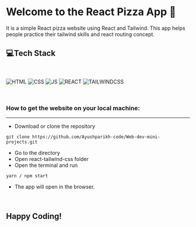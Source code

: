 # Welcome to the React Pizza App 🍕
It is a simple React pizza website using React and Tailwind. This app helps people practice their tailwind skills and react routing concept.

## 💻Tech Stack
<br>

![HTML](https://img.shields.io/badge/html5%20-%23E34F26.svg?&style=for-the-badge&logo=html5&logoColor=white)
![CSS](https://img.shields.io/badge/css3%20-%231572B6.svg?&style=for-the-badge&logo=css3&logoColor=white)
![JS](https://img.shields.io/badge/javascript%20-%23323330.svg?&style=for-the-badge&logo=javascript&logoColor=%23F7DF1E)
![REACT](https://img.shields.io/badge/react%20-%2388aee3.svg?&style=for-the-badge&logo=react&logoColor=%2361DBFB)
![TAILWINDCSS](https://img.shields.io/badge/tailwind%20css%20-%23d3e1e3.svg?&style=for-the-badge&logo=tailwindcss&logoColor=%2361DBFB)

<br>


### How to get the website on your local machine:

---

- Download or clone the repository

```
git clone https://github.com/Ayushparikh-code/Web-dev-mini-projects.git
```

- Go to the directory
- Open react-tailwind-css folder
- Open the terminal and run 
```
yarn / npm start
```
- The app will open in the browser.


<br>


## Happy Coding!

